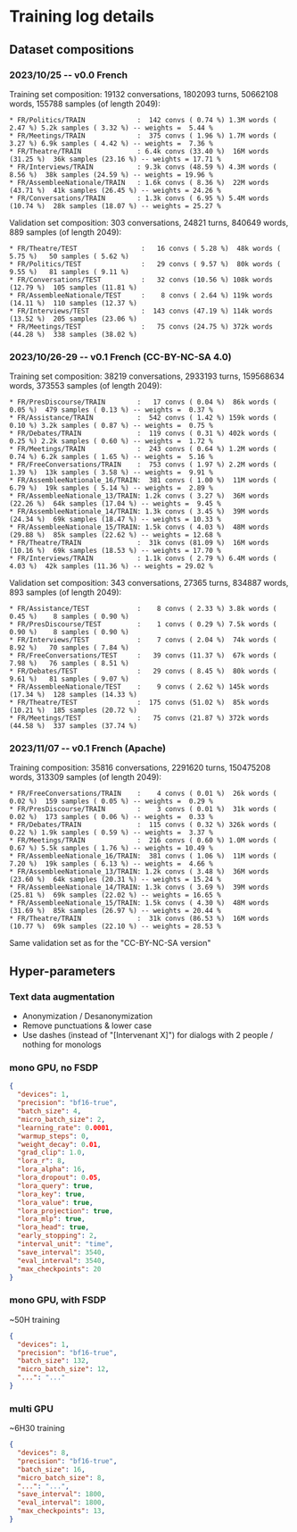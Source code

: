 # Training log details

## Dataset compositions

### 2023/10/25 -- v0.0 French

Training set composition: 19132 conversations, 1802093 turns, 50662108 words, 155788 samples (of length 2049):
```
* FR/Politics/TRAIN             :  142 convs ( 0.74 %) 1.3M words ( 2.47 %) 5.2k samples ( 3.32 %) -- weights =  5.44 %
* FR/Meetings/TRAIN             :  375 convs ( 1.96 %) 1.7M words ( 3.27 %) 6.9k samples ( 4.42 %) -- weights =  7.36 %
* FR/Theatre/TRAIN              : 6.4k convs (33.40 %)  16M words (31.25 %)  36k samples (23.16 %) -- weights = 17.71 %
* FR/Interviews/TRAIN           : 9.3k convs (48.59 %) 4.3M words ( 8.56 %)  38k samples (24.59 %) -- weights = 19.96 %
* FR/AssembleeNationale/TRAIN   : 1.6k convs ( 8.36 %)  22M words (43.71 %)  41k samples (26.45 %) -- weights = 24.26 %
* FR/Conversations/TRAIN        : 1.3k convs ( 6.95 %) 5.4M words (10.74 %)  28k samples (18.07 %) -- weights = 25.27 %
```

Validation set composition: 303 conversations, 24821 turns, 840649 words, 889 samples (of length 2049):
```
* FR/Theatre/TEST                :   16 convs ( 5.28 %)  48k words ( 5.75 %)   50 samples ( 5.62 %)
* FR/Politics/TEST               :   29 convs ( 9.57 %)  80k words ( 9.55 %)   81 samples ( 9.11 %)
* FR/Conversations/TEST          :   32 convs (10.56 %) 108k words (12.79 %)  105 samples (11.81 %)
* FR/AssembleeNationale/TEST     :    8 convs ( 2.64 %) 119k words (14.11 %)  110 samples (12.37 %)
* FR/Interviews/TEST             :  143 convs (47.19 %) 114k words (13.52 %)  205 samples (23.06 %)
* FR/Meetings/TEST               :   75 convs (24.75 %) 372k words (44.28 %)  338 samples (38.02 %)
```

### 2023/10/26-29 -- v0.1 French (CC-BY-NC-SA 4.0)

Training set composition: 38219 conversations, 2933193 turns, 159568634 words, 373553 samples (of length 2049):
```
* FR/PresDiscourse/TRAIN        :   17 convs ( 0.04 %)  86k words ( 0.05 %)  479 samples ( 0.13 %) -- weights =  0.37 %
* FR/Assistance/TRAIN           :  542 convs ( 1.42 %) 159k words ( 0.10 %) 3.2k samples ( 0.87 %) -- weights =  0.75 %
* FR/Debates/TRAIN              :  119 convs ( 0.31 %) 402k words ( 0.25 %) 2.2k samples ( 0.60 %) -- weights =  1.72 %
* FR/Meetings/TRAIN             :  243 convs ( 0.64 %) 1.2M words ( 0.74 %) 6.2k samples ( 1.65 %) -- weights =  5.16 %
* FR/FreeConversations/TRAIN    :  753 convs ( 1.97 %) 2.2M words ( 1.39 %)  13k samples ( 3.58 %) -- weights =  9.91 %
* FR/AssembleeNationale_16/TRAIN:  381 convs ( 1.00 %)  11M words ( 6.79 %)  19k samples ( 5.14 %) -- weights =  2.89 %
* FR/AssembleeNationale_13/TRAIN: 1.2k convs ( 3.27 %)  36M words (22.26 %)  64k samples (17.04 %) -- weights =  9.45 %
* FR/AssembleeNationale_14/TRAIN: 1.3k convs ( 3.45 %)  39M words (24.34 %)  69k samples (18.47 %) -- weights = 10.33 %
* FR/AssembleeNationale_15/TRAIN: 1.5k convs ( 4.03 %)  48M words (29.88 %)  85k samples (22.62 %) -- weights = 12.68 %
* FR/Theatre/TRAIN              :  31k convs (81.09 %)  16M words (10.16 %)  69k samples (18.53 %) -- weights = 17.70 %
* FR/Interviews/TRAIN           : 1.1k convs ( 2.79 %) 6.4M words ( 4.03 %)  42k samples (11.36 %) -- weights = 29.02 %
```

Validation set composition: 343 conversations, 27365 turns, 834887 words, 893 samples (of length 2049):
```
* FR/Assistance/TEST            :    8 convs ( 2.33 %) 3.8k words ( 0.45 %)    8 samples ( 0.90 %)
* FR/PresDiscourse/TEST         :    1 convs ( 0.29 %) 7.5k words ( 0.90 %)    8 samples ( 0.90 %)
* FR/Interviews/TEST            :    7 convs ( 2.04 %)  74k words ( 8.92 %)   70 samples ( 7.84 %)
* FR/FreeConversations/TEST     :   39 convs (11.37 %)  67k words ( 7.98 %)   76 samples ( 8.51 %)
* FR/Debates/TEST               :   29 convs ( 8.45 %)  80k words ( 9.61 %)   81 samples ( 9.07 %)
* FR/AssembleeNationale/TEST    :    9 convs ( 2.62 %) 145k words (17.34 %)  128 samples (14.33 %)
* FR/Theatre/TEST               :  175 convs (51.02 %)  85k words (10.21 %)  185 samples (20.72 %)
* FR/Meetings/TEST              :   75 convs (21.87 %) 372k words (44.58 %)  337 samples (37.74 %)
```

### 2023/11/07 -- v0.1 French (Apache)

Training composition: 35816 conversations, 2291620 turns, 150475208 words, 313309 samples (of length 2049):
```
* FR/FreeConversations/TRAIN    :    4 convs ( 0.01 %)  26k words ( 0.02 %)  159 samples ( 0.05 %) -- weights =  0.29 %
* FR/PresDiscourse/TRAIN        :    3 convs ( 0.01 %)  31k words ( 0.02 %)  173 samples ( 0.06 %) -- weights =  0.33 %
* FR/Debates/TRAIN              :  115 convs ( 0.32 %) 326k words ( 0.22 %) 1.9k samples ( 0.59 %) -- weights =  3.37 %
* FR/Meetings/TRAIN             :  216 convs ( 0.60 %) 1.0M words ( 0.67 %) 5.5k samples ( 1.76 %) -- weights = 10.49 %
* FR/AssembleeNationale_16/TRAIN:  381 convs ( 1.06 %)  11M words ( 7.20 %)  19k samples ( 6.13 %) -- weights =  4.66 %
* FR/AssembleeNationale_13/TRAIN: 1.2k convs ( 3.48 %)  36M words (23.60 %)  64k samples (20.31 %) -- weights = 15.24 %
* FR/AssembleeNationale_14/TRAIN: 1.3k convs ( 3.69 %)  39M words (25.81 %)  69k samples (22.02 %) -- weights = 16.65 %
* FR/AssembleeNationale_15/TRAIN: 1.5k convs ( 4.30 %)  48M words (31.69 %)  85k samples (26.97 %) -- weights = 20.44 %
* FR/Theatre/TRAIN              :  31k convs (86.53 %)  16M words (10.77 %)  69k samples (22.10 %) -- weights = 28.53 %
```

Same validation set as for the "CC-BY-NC-SA version"

## Hyper-parameters

### Text data augmentation

* Anonymization / Desanonymization
* Remove punctuations & lower case
* Use dashes (instead of "[Intervenant X]") for dialogs with 2 people / nothing for monologs

### mono GPU, no FSDP

```json
{
  "devices": 1,
  "precision": "bf16-true",
  "batch_size": 4,
  "micro_batch_size": 2,
  "learning_rate": 0.0001,
  "warmup_steps": 0,
  "weight_decay": 0.01,
  "grad_clip": 1.0,
  "lora_r": 8,
  "lora_alpha": 16,
  "lora_dropout": 0.05,
  "lora_query": true,
  "lora_key": true,
  "lora_value": true,
  "lora_projection": true,
  "lora_mlp": true,
  "lora_head": true,
  "early_stopping": 2,
  "interval_unit": "time",
  "save_interval": 3540,
  "eval_interval": 3540,
  "max_checkpoints": 20
}
```

### mono GPU, with FSDP

~50H training

```json
{
  "devices": 1,
  "precision": "bf16-true",
  "batch_size": 132,
  "micro_batch_size": 12,
  "...": "..."
}
```

### multi GPU

~6H30 training

```json
{
  "devices": 8,
  "precision": "bf16-true",
  "batch_size": 16,
  "micro_batch_size": 8,
  "...": "...",
  "save_interval": 1800,
  "eval_interval": 1800,
  "max_checkpoints": 13,
}
```


